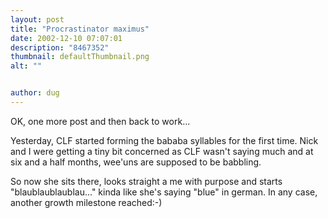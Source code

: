 ```yaml
---
layout: post
title: "Procrastinator maximus"
date: 2002-12-10 07:07:01
description: "8467352"
thumbnail: defaultThumbnail.png
alt: ""


author: dug
---
```


<p><span class="caps">OK, </span>one more post and then back to work...</p>

<p>Yesterday, <span class="caps">CLF </span>started forming the bababa syllables for the first time. Nick and I were getting a tiny bit concerned as <span class="caps">CLF </span>wasn't saying much and at six and a half months, wee'uns are supposed to be babbling.</p>

<p>So now she sits there, looks straight a me with purpose and starts "blaublaublaublau..." kinda like she's saying "blue" in german. In any case, another growth milestone reached:-)</p>
